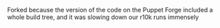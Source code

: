 Forked because the version of the code on the Puppet Forge included a whole build tree, and it was slowing down our r10k runs immensely
